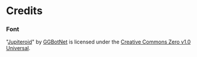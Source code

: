 # Credits

### Font
"[Jupiteroid](https://ggbot.itch.io/jupiteroid-font)" by [GGBotNet](https://ggbot.itch.io/) is licensed under the [Creative Commons Zero v1.0 Universal](https://creativecommons.org/publicdomain/zero/1.0/).